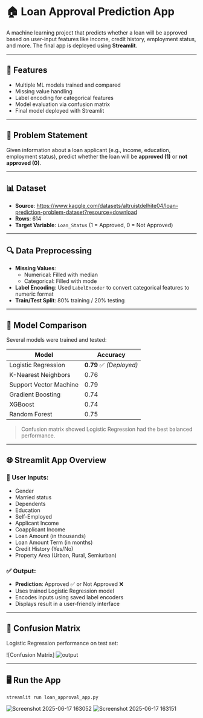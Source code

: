 # 🏠 Loan Approval Prediction App

A machine learning project that predicts whether a loan will be approved based on user-input features like income, credit history, employment status, and more. The final app is deployed using **Streamlit**.

---

## 🚀 Features

- Multiple ML models trained and compared
- Missing value handling
- Label encoding for categorical features
- Model evaluation via confusion matrix
- Final model deployed with Streamlit

---

## 🧠 Problem Statement

Given information about a loan applicant (e.g., income, education, employment status), predict whether the loan will be **approved (1)** or **not approved (0)**.

---

## 📊 Dataset

- **Source**: https://www.kaggle.com/datasets/altruistdelhite04/loan-prediction-problem-dataset?resource=download
- **Rows**: 614  
- **Target Variable**: `Loan_Status` (1 = Approved, 0 = Not Approved)

---

## 🔍 Data Preprocessing

- **Missing Values**:
  - Numerical: Filled with median
  - Categorical: Filled with mode
- **Label Encoding**:
  Used `LabelEncoder` to convert categorical features to numeric format
- **Train/Test Split**: 80% training / 20% testing

---

## 🤖 Model Comparison

Several models were trained and tested:

| Model                   | Accuracy |
|------------------------|----------|
| Logistic Regression     | **0.79** ✅ *(Deployed)*  
| K-Nearest Neighbors     | 0.76  
| Support Vector Machine  | 0.79  
| Gradient Boosting       | 0.74  
| XGBoost                 | 0.74  
| Random Forest           | 0.75  

> Confusion matrix showed Logistic Regression had the best balanced performance.

---

## 🌐 Streamlit App Overview

### 📝 User Inputs:

- Gender
- Married status
- Dependents
- Education
- Self-Employed
- Applicant Income
- Coapplicant Income
- Loan Amount (in thousands)
- Loan Amount Term (in months)
- Credit History (Yes/No)
- Property Area (Urban, Rural, Semiurban)

### ✅ Output:

- **Prediction**: Approved ✅ or Not Approved ❌
- Uses trained Logistic Regression model
- Encodes inputs using saved label encoders
- Displays result in a user-friendly interface

---

## 🧪 Confusion Matrix

Logistic Regression performance on test set:

![Confusion Matrix] ![output](https://github.com/user-attachments/assets/7140485b-e8e2-4b65-a9c7-699284a06adc)


---

## 🖥️ Run the App

```bash
streamlit run loan_approval_app.py
```
![Screenshot 2025-06-17 163052](https://github.com/user-attachments/assets/38c4e72b-fdc8-4dd0-b3f4-a48bcaf05fcd)
![Screenshot 2025-06-17 163151](https://github.com/user-attachments/assets/b7434216-9137-46d3-a50e-8f310085543e)


